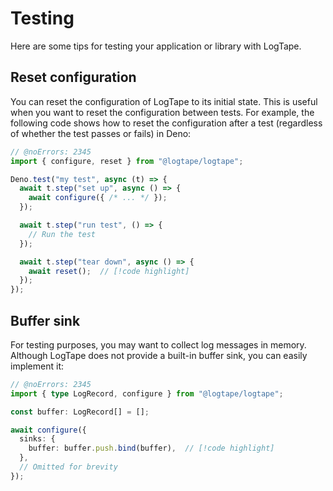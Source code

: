 Testing
=======

Here are some tips for testing your application or library with LogTape.


Reset configuration
-------------------

You can reset the configuration of LogTape to its initial state.  This is
useful when you want to reset the configuration between tests.  For example,
the following code shows how to reset the configuration after a test
(regardless of whether the test passes or fails) in Deno:

~~~~ typescript twoslash
// @noErrors: 2345
import { configure, reset } from "@logtape/logtape";

Deno.test("my test", async (t) => {
  await t.step("set up", async () => {
    await configure({ /* ... */ });
  });

  await t.step("run test", () => {
    // Run the test
  });

  await t.step("tear down", async () => {
    await reset();  // [!code highlight]
  });
});
~~~~


Buffer sink
-----------

For testing purposes, you may want to collect log messages in memory.  Although
LogTape does not provide a built-in buffer sink, you can easily implement it:

~~~~ typescript twoslash
// @noErrors: 2345
import { type LogRecord, configure } from "@logtape/logtape";

const buffer: LogRecord[] = [];

await configure({
  sinks: {
    buffer: buffer.push.bind(buffer),  // [!code highlight]
  },
  // Omitted for brevity
});
~~~~
